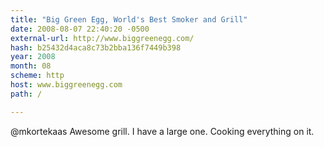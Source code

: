```yaml
---
title: "Big Green Egg, World's Best Smoker and Grill"
date: 2008-08-07 22:40:20 -0500
external-url: http://www.biggreenegg.com/
hash: b25432d4aca8c73b2bba136f7449b398
year: 2008
month: 08
scheme: http
host: www.biggreenegg.com
path: /

---
```


@mkortekaas Awesome grill. I have a large one. Cooking everything on it.
